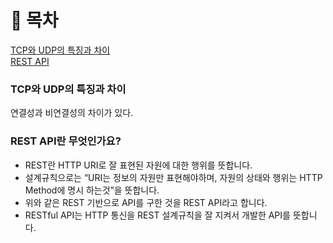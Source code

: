 # 💬 목차

[TCP와 UDP의 특징과 차이](#tcp와-udp의-특징과-차이) <br>
[REST API](#rest-api란-무엇인가요?)

### TCP와 UDP의 특징과 차이

연결성과 비연결성의 차이가 있다.

### REST API란 무엇인가요?

- REST란 HTTP URI로 잘 표현된 자원에 대한 행위를 뜻합니다.
- 설계규칙으로는 “URI는 정보의 자원만 표현해야하며, 자원의 상태와 행위는 HTTP Method에 명시 하는것”을 뜻합니다.
- 위와 같은 REST 기반으로 API를 구한 것을 REST API라고 합니다.
- RESTful API는 HTTP 통신을 REST 설계규칙을 잘 지켜서 개발한 API를 뜻합니다.
